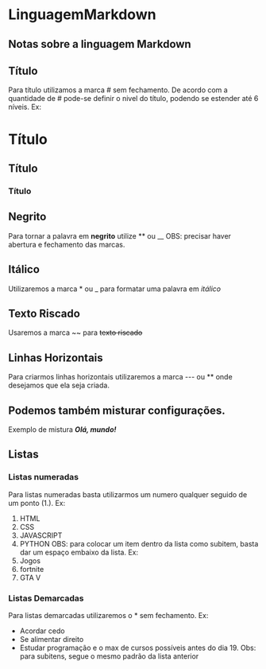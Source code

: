 # LinguagemMarkdown
 Notas sobre a linguagem Markdown
---
## Título
Para título utilizamos a marca # sem fechamento. De acordo com a quantidade de # pode-se definir o nivel do título, podendo se estender até 6 níveis. Ex:
# Título
## Título
### Título

## Negrito 
Para tornar a palavra em __negrito__ utilize ** ou __
OBS: precisar haver abertura e fechamento das marcas.

## Itálico
Utilizaremos a marca * ou _ para formatar uma palavra em *itálico*

## Texto Riscado
Usaremos a marca ~~ para ~~texto riscado~~ 

## Linhas Horizontais
Para criarmos linhas horizontais utilizaremos a marca --- ou ** onde desejamos que ela seja criada.

## Podemos também misturar configurações.
Exemplo de mistura __*Olá, mundo!*__ 

## Listas
### Listas numeradas
Para listas numeradas basta utilizarmos um numero qualquer seguido de um ponto (1.). Ex:
1. HTML
1. CSS
1. JAVASCRIPT
1. PYTHON
OBS: para colocar um item dentro da lista como subitem, basta dar um espaço embaixo da lista. Ex:
1. Jogos
 1. fortnite
 1. GTA V 
### Listas Demarcadas
Para listas demarcadas utilizaremos o * sem fechamento. Ex:
* Acordar cedo
* Se alimentar direito
* Estudar programação e o max de cursos possíveis antes do dia 19.
Obs: para subitens, segue o mesmo padrão da lista anterior